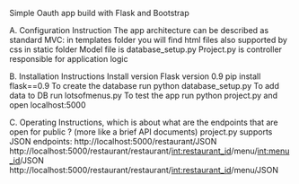Simple Oauth app build with Flask and Bootstrap

A. Configuration Instruction
The app architecture can be described as standard MVC: in templates folder you will find html files also supported by css in static folder
Model file is database_setup.py
Project.py is controller responsible for application logic

B. Installation Instructions
Install version Flask version 0.9 pip install flask==0.9
To create the database run python database_setup.py
To add data to DB run lotsofmenus.py
To test the app run python project.py and open localhost:5000

C. Operating Instructions, which is about what are the endpoints that are open for public ? (more like a brief API documents)
project.py supports JSON endpoints:
http://localhost:5000/restaurant/JSON
http://localhost:5000/restaurant/restaurant/<int:restaurant_id>/menu/<int:menu_id>/JSON
http://localhost:5000/restaurant/restaurant/<int:restaurant_id>/menu/JSON